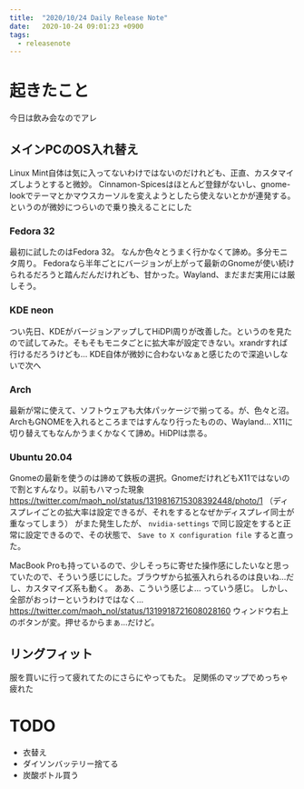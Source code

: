 ```yaml
---
title:  "2020/10/24 Daily Release Note"
date:   2020-10-24 09:01:23 +0900
tags:
  - releasenote
---
```


# 起きたこと

今日は飲み会なのでアレ

## メインPCのOS入れ替え

Linux Mint自体は気に入ってないわけではないのだけれども、正直、カスタマイズしようとすると微妙。
Cinnamon-Spicesはほとんど登録がないし、gnome-lookでテーマとかマウスカーソルを変えようとしたら使えないとかが連発する。というのが微妙につらいので乗り換えることにした

### Fedora 32

最初に試したのはFedora 32。 なんか色々とうまく行かなくて諦め。多分モニタ周り。
Fedoraなら半年ごとにバージョンが上がって最新のGnomeが使い続けられるだろうと踏んだんだけれども、甘かった。Wayland、まだまだ実用には厳しそう。

### KDE neon

つい先日、KDEがバージョンアップしてHiDPI周りが改善した。というのを見たので試してみた。そもそもモニタごとに拡大率が設定できない。xrandrすれば行けるだろうけども…
KDE自体が微妙に合わないなぁと感じたので深追いしないで次へ

### Arch

最新が常に使えて、ソフトウェアも大体パッケージで揃ってる。が、色々と沼。
ArchもGNOMEを入れるところまではすんなり行ったものの、Wayland... X11に切り替えてもなんかうまくかなくて諦め。HiDPIは祟る。

### Ubuntu 20.04

Gnomeの最新を使うのは諦めて鉄板の選択。GnomeだけれどもX11ではないので割とすんなり。以前もハマった現象 
https://twitter.com/maoh_nol/status/1319816715308392448/photo/1 
（ディスプレイごとの拡大率は設定できるが、それをするとなぜかディスプレイ同士が重なってしまう）
がまた発生したが、 `nvidia-settings` で同じ設定をすると正常に設定できるので、その状態で、 `Save to X configuration file` すると直った。

MacBook Proも持っているので、少しそっちに寄せた操作感にしたいなと思っていたので、そういう感じにした。ブラウザから拡張入れられるのは良いね…だし、カスタマイズ系も動く。
ああ、こういう感じよ… っていう感じ。
しかし、全部がおっけーというわけではなく…
https://twitter.com/maoh_nol/status/1319918721608028160
ウィンドウ右上のボタンが変。押せるからまぁ…だけど。

## リングフィット

服を買いに行って疲れてたのにさらにやってもた。
足関係のマップでめっちゃ疲れた

# TODO 

* 衣替え
* ダイソンバッテリー捨てる
* 炭酸ボトル買う